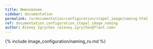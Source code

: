 ```yaml
---
title: Именование
sidebar: documentation
permalink: ru/documentation/configuration/stapel_image/naming.html
ref: documentation_configuration_stapel_image_naming
author: Alexey Igrychev <alexey.igrychev@flant.com>
---
```


{% include image_configuration/naming_ru.md %}
